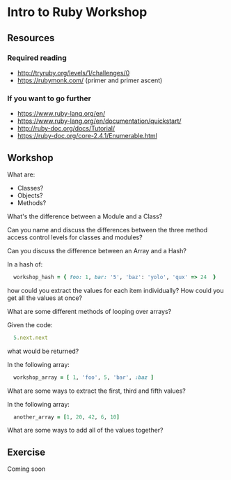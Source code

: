 # Intro to Ruby Workshop

## Resources

### Required reading

- http://tryruby.org/levels/1/challenges/0
- https://rubymonk.com/ (primer and primer ascent)

### If you want to go further

- https://www.ruby-lang.org/en/
- https://www.ruby-lang.org/en/documentation/quickstart/
- http://ruby-doc.org/docs/Tutorial/
- https://ruby-doc.org/core-2.4.1/Enumerable.html

## Workshop

What are:
  - Classes?
  - Objects?
  - Methods?

What's the difference between a Module and a Class?

Can you name and discuss the differences between the three method access control levels for classes and modules?

Can you discuss the difference between an Array and a Hash?

In a hash of:

```ruby
  workshop_hash = { foo: 1, bar: '5', 'baz': 'yolo', 'qux' => 24  }
```

how could you extract the values for each item individually? How could you get all the values at once?

What are some different methods of looping over arrays?

Given the code:

```ruby
  5.next.next
```

what would be returned?

In the following array:

```ruby
  workshop_array = [ 1, 'foo', 5, 'bar', :baz ]
```

What are some ways to extract the first, third and fifth values?

In the following array:

```ruby
  another_array = [1, 20, 42, 6, 10]
```

What are some ways to add all of the values together?

## Exercise

Coming soon
